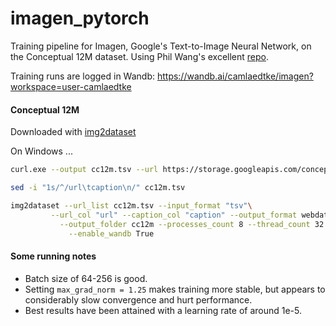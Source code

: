 # imagen_pytorch

Training pipeline for Imagen, Google's Text-to-Image Neural Network, on the Conceptual 12M dataset. Using Phil Wang's excellent [repo](https://github.com/lucidrains/imagen-pytorch). 

Training runs are logged in Wandb: https://wandb.ai/camlaedtke/imagen?workspace=user-camlaedtke
 

#### Conceptual 12M

Downloaded with [img2dataset](https://github.com/rom1504/img2dataset/blob/main/dataset_examples/cc12m.md)

On Windows ...
```bash
curl.exe --output cc12m.tsv --url https://storage.googleapis.com/conceptual_12m/cc12m.tsv
```
```bash
sed -i "1s/^/url\tcaption\n/" cc12m.tsv
```
```bash
img2dataset --url_list cc12m.tsv --input_format "tsv"\
         --url_col "url" --caption_col "caption" --output_format webdataset\
           --output_folder cc12m --processes_count 8 --thread_count 32 --image_size 256\
             --enable_wandb True
```


#### Some running notes
- Batch size of 64-256 is good. 
- Setting `max_grad_norm = 1.25` makes training more stable, but appears to considerably slow convergence and hurt performance.
- Best results have been attained with a learning rate of around 1e-5.